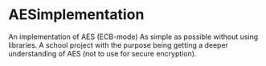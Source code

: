 # AESimplementation
An implementation of AES (ECB-mode)
As simple as possible without using libraries. 
A school project with the purpose being getting a deeper understanding of AES (not to use for secure encryption).

